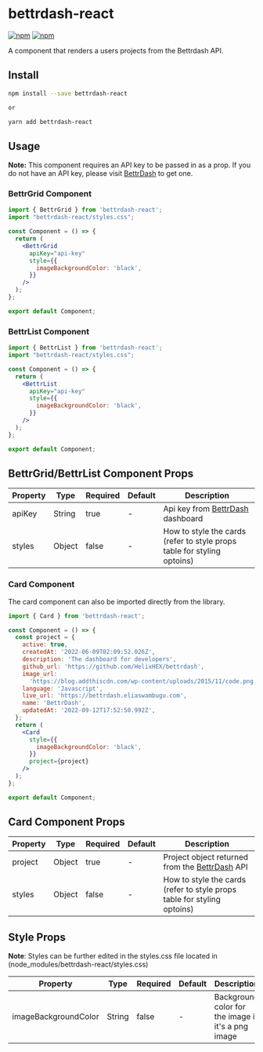 # bettrdash-react

[![npm](https://img.shields.io/npm/v/bettrdash-react.svg?color=blue&logo=npm)](https://www.npmjs.com/package/bettrdash-react) [![npm](https://img.shields.io/npm/dt/bettrdash-react.svg?color=blue&logo=npm)](https://www.npmjs.com/package/bettrdash-react)

A component that renders a users projects from the Bettrdash API.

## Install

```bash
npm install --save bettrdash-react

or

yarn add bettrdash-react
```

## Usage

**Note:** This component requires an API key to be passed in as a prop. If you do not have an API key, please visit [BettrDash](https://bettrdash.eliaswambugu.com) to get one.

### BettrGrid Component

```jsx
import { BettrGrid } from 'bettrdash-react';
import "bettrdash-react/styles.css";

const Component = () => {
  return (
    <BettrGrid
      apiKey="api-key"
      style={{
        imageBackgroundColor: 'black',
      }}
    />
  );
};

export default Component;
```


### BettrList Component

```jsx
import { BettrList } from 'bettrdash-react';
import "bettrdash-react/styles.css";

const Component = () => {
  return (
    <BettrList
      apiKey="api-key"
      style={{
        imageBackgroundColor: 'black',
      }}
    />
  );
};

export default Component;
```

## BettrGrid/BettrList Component Props

| Property | Type   | Required | Default | Description                                                             |
| -------- | ------ | -------- | ------- | ----------------------------------------------------------------------- |
| apiKey   | String | true     | -       | Api key from [BettrDash](https://bettrdash.eliaswambugu.com) dashboard  |
| styles   | Object | false    | -       | How to style the cards (refer to style props table for styling optoins) |

### Card Component

The card component can also be imported directly from the library.

```jsx
import { Card } from 'bettrdash-react';

const Component = () => {
  const project = {
    active: true,
    createdAt: '2022-06-09T02:09:52.026Z',
    description: 'The dashboard for developers',
    github_url: 'https://github.com/HelixHEX/bettrdash',
    image_url:
      'https://blog.addthiscdn.com/wp-content/uploads/2015/11/code.png',
    language: 'Javascript',
    live_url: 'https://bettrdash.eliaswambugu.com',
    name: 'BettrDash',
    updatedAt: '2022-09-12T17:52:50.992Z',
  };
  return (
    <Card
      style={{
        imageBackgroundColor: 'black',
      }}
      project={project}
    />
  );
};

export default Component;
```

## Card Component Props

| Property | Type   | Required | Default | Description                                                                          |
| -------- | ------ | -------- | ------- | ------------------------------------------------------------------------------------ |
| project  | Object | true     | -       | Project object returned from the [BettrDash](https://bettrdash.eliaswambugu.com) API |
| styles   | Object | false    | -       | How to style the cards (refer to style props table for styling optoins)              |

## Style Props
**Note**: Styles can be further edited in the styles.css file located in (node_modules/bettrdash-react/styles.css)

| Property             | Type   | Required | Default | Description                                        |
| -------------------- | ------ | -------- | ------- | -------------------------------------------------- |
| imageBackgroundColor | String | false    | -       | Background color for the image if it's a png image |
